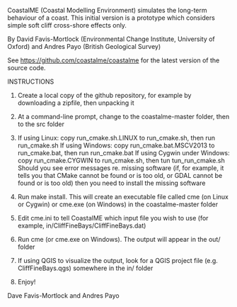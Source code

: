 CoastalME (Coastal Modelling Environment) simulates the long-term behaviour of a coast. This initial version is a prototype which considers simple soft cliff cross-shore effects only.

By David Favis-Mortlock (Environmental Change Institute, University of Oxford) and Andres Payo (British Geological Survey)

See <a href="https://github.com/coastalme/coastalme" target="_blank">https://github.com/coastalme/coastalme</a> for the latest version of the source code.

INSTRUCTIONS

1. Create a local copy of the github repository, for example by downloading a zipfile, then unpacking it

2. At a command-line prompt, change to the coastalme-master folder, then to the src folder

3. If using Linux: copy run_cmake.sh.LINUX to run_cmake.sh, then run run_cmake.sh
   If using Windows: copy run_cmake.bat.MSCV2013 to run_cmake.bat, then run run_cmake.bat
   If using Cygwin under Windows: copy run_cmake.CYGWIN to run_cmake.sh, then tun tun_run_cmake.sh
   Should you see error messages re. missing software (if, for example, it tells you that CMake cannot be found or is too old, or GDAL cannot be found or is too old) then you need to install the missing software

4. Run make install. This will create an executable file called cme (on Linux or Cygwin) or cme.exe (on Windows) in the coastalme-master folder

5. Edit cme.ini to tell CoastalME which input file you wish to use (for example, in/CliffFineBays/CliffFineBays.dat)

6. Run cme (or cme.exe on Windows). The output will appear in the out/ folder

7. If using QGIS to visualize the output, look for a QGIS project file (e.g. CliffFineBays.qgs) somewhere in the in/ folder

8. Enjoy!

Dave Favis-Mortlock and Andres Payo






